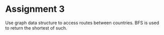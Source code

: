 # Assignment 3

Use graph data structure to access routes between countries. BFS is used to return the shortest of such.
